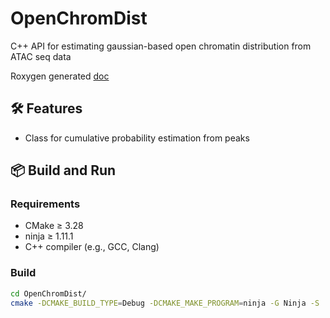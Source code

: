 # OpenChromDist

C++ API for estimating gaussian-based open chromatin distribution 
from ATAC seq data

Roxygen generated [doc](https://gautierstoll.github.io/OpenChromDist/index.html)

## 🛠 Features

- Class for cumulative probability estimation from peaks


## 📦 Build and Run

### Requirements

- CMake ≥ 3.28
- ninja ≥ 1.11.1
- C++ compiler (e.g., GCC, Clang)

### Build

```bash
cd OpenChromDist/
cmake -DCMAKE_BUILD_TYPE=Debug -DCMAKE_MAKE_PROGRAM=ninja -G Ninja -S . -B ./cmake-build-debug
